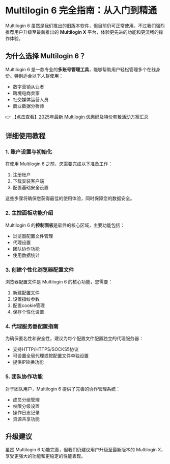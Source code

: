 # Multilogin 6 完全指南：从入门到精通

Multilogin 6 虽然是我们推出的旧版本软件，但目前仍可正常使用。不过我们强烈推荐用户升级至最新推出的 **Multilogin X** 平台，体验更先进的功能和更流畅的操作体验。

## 为什么选择 Multilogin 6？

Multilogin 6 是一款专业的**多账号管理工具**，能够帮助用户轻松管理多个在线身份。特别适合以下人群使用：

- 数字营销从业者
- 跨境电商卖家
- 社交媒体运营人员
- 商业数据分析师

👉 [【点击查看】2025年最新 Multilogin 优惠码及特价套餐活动方案汇总](https://bit.ly/multIlogin)

## 详细使用教程

### 1. 账户设置与初始化

在使用 Multilogin 6 之前，您需要完成以下准备工作：

1. 注册账户
2. 下载安装客户端
3. 配置基础安全设置

这些步骤将确保您获得最佳的使用体验，同时保障您的数据安全。

### 2. 主控面板功能介绍

Multilogin 6 的**控制面板**是软件的核心区域，主要功能包括：

- 浏览器配置文件管理
- 代理设置
- 团队协作功能
- 使用数据统计

### 3. 创建个性化浏览器配置文件

浏览器配置文件是 Multilogin 6 的核心功能，您需要：

1. 新建配置文件
2. 设置指纹参数
3. 配置cookie管理
4. 保存个性化设置

### 4. 代理服务器配置指南

为确保匿名性和安全性，建议为每个配置文件配置独立的代理服务器：

- 支持HTTP/HTTPS/SOCKS5协议
- 可设置全局代理或按配置文件单独设置
- 提供IP轮换功能

### 5. 团队协作功能

对于团队用户，Multilogin 6 提供了完善的协作管理系统：

- 成员分组管理
- 权限分级设置
- 操作日志记录
- 资源共享功能

## 升级建议

虽然 Multilogin 6 功能完善，但我们仍建议用户升级至最新版本的 Multilogin X，享受更强大的功能和更稳定的性能表现。